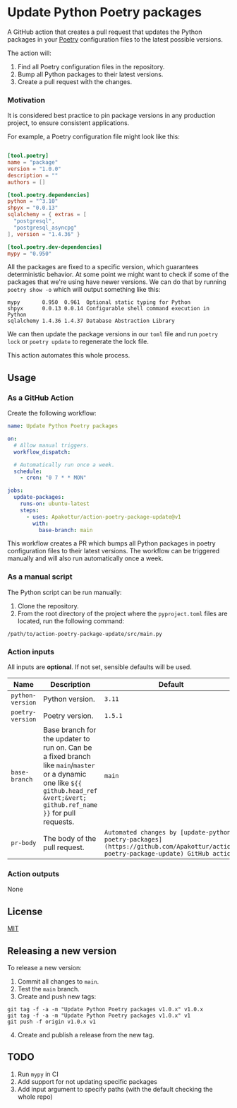 # Update Python Poetry packages

A GitHub action that creates a pull request that updates the Python packages in
your [Poetry](https://python-poetry.org/) configuration files to the latest possible versions.

The action will:

1. Find all Poetry configuration files in the repository.
2. Bump all Python packages to their latest versions.
3. Create a pull request with the changes.

### Motivation

It is considered best practice to pin package versions in any production project, to ensure consistent applications.

For example, a Poetry configuration file might look like this:

```toml

[tool.poetry]
name = "package"
version = "1.0.0"
description = ""
authors = []

[tool.poetry.dependencies]
python = "^3.10"
shpyx = "0.0.13"
sqlalchemy = { extras = [
  "postgresql",
  "postgresql_asyncpg"
], version = "1.4.36" }

[tool.poetry.dev-dependencies]
mypy = "0.950"
```

All the packages are fixed to a specific version, which guarantees deterministic behavior.
At some point we might want to check if some of the packages that we're using have newer versions. We can do that by
running `poetry show -o` which will output something like this:

```text
mypy       0.950  0.961  Optional static typing for Python
shpyx      0.0.13 0.0.14 Configurable shell command execution in Python
sqlalchemy 1.4.36 1.4.37 Database Abstraction Library
```

We can then update the package versions in our `toml` file and run `poetry lock` or `poetry update` to regenerate the
lock file.

This action automates this whole process.

## Usage

### As a GitHub Action
Create the following workflow:

```yml
name: Update Python Poetry packages

on:
  # Allow manual triggers.
  workflow_dispatch:

  # Automatically run once a week.
  schedule:
    - cron: "0 7 * * MON"

jobs:
  update-packages:
    runs-on: ubuntu-latest
    steps:
      - uses: Apakottur/action-poetry-package-update@v1
        with:
          base-branch: main
```

This workflow creates a PR which bumps all Python packages in poetry configuration files to their latest versions.
The workflow can be triggered manually and will also run automatically once a week.

### As a manual script
The Python script can be run manually:
1. Clone the repository.
2. From the root directory of the project where the `pyproject.toml` files are located, run the following command:
```shell
/path/to/action-poetry-package-update/src/main.py
```

### Action inputs

All inputs are **optional**. If not set, sensible defaults will be used.

| Name             | Description                                                                                                                                                                      | Default                                                                                                                         |
| ---------------- | -------------------------------------------------------------------------------------------------------------------------------------------------------------------------------- | ------------------------------------------------------------------------------------------------------------------------------- |
| `python-version` | Python version.                                                                                                                                                                  | `3.11`                                                                                                                          |
| `poetry-version` | Poetry version.                                                                                                                                                                  | `1.5.1`                                                                                                                        |
| `base-branch`    | Base branch for the updater to run on. Can be a fixed branch like `main`/`master` or a dynamic one like `${{ github.head_ref &vert;&vert; github.ref_name }}` for pull requests. | `main`                                                                                                                          |
| `pr-body`        | The body of the pull request.                                                                                                                                                    | `Automated changes by [update-python-poetry-packages](https://github.com/Apakottur/action-poetry-package-update) GitHub action` |

### Action outputs

None

## License

[MIT](LICENSE)

## Releasing a new version

To release a new version:

1. Commit all changes to `main`.
2. Test the `main` branch.
3. Create and push new tags:

```shell
git tag -f -a -m "Update Python Poetry packages v1.0.x" v1.0.x
git tag -f -a -m "Update Python Poetry packages v1.0.x" v1
git push -f origin v1.0.x v1
```

4. Create and publish a release from the new tag.

## TODO

1. Run `mypy` in CI
2. Add support for not updating specific packages
3. Add input argument to specify paths (with the default checking the whole repo)
